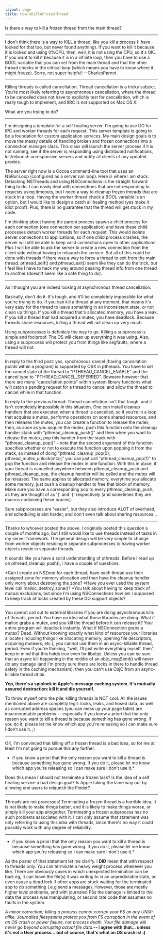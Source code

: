 ```yaml
---
layout: page
title: HowToKillAFrozenThread
---
```


Is there a way to kill a frozen thread from the main thread?

----

I don't think there is a way to KILL a thread, like you kill a process (I have looked for that too, but never found anything). If you want to kill it because it is locked and using 0%CPU, then, well, it is not using the CPU, so it's OK... If you want to kill it because it is in a infinite loop, then you have to use a BOOL variable that you can set from the main thread and that the other thread checks in the critical loop (which means you have to know where it might freeze). Sorry, not super helpful!  --CharlesParnot

----

Killing threads is called cancellation. Thread cancellation is a tricky subject. You're most likely referring to asynchronous cancellation, where the thread to be cancelled does not have to explicitly test for cancellation, which is really tough to implement, and IIRC is not supported on Mac OS X.

What are you trying to do?

----

I'm designing a template for a self healing server. I'm going to use DO for IPC and worker threads for each request. This server template is going to be a foundation for custom application services. My main design goals is to move the messy details of handling broken and frozen connections into a connection manager class. This class will launch the server process if it is not running, see if the server is responding using distributed notifications, kill/relaunch unresponsive servers and notify all clients of any updated proxies.  

The server right now is a Cocoa command-line tool that uses an NSRunLoop (configured as a server run loop). Here is where I am stuck. Detaching NSThreads and using NSConnections is the straight forward thing to do. I can easily deal with connections that are not responding to requests using timeouts, but I need a way to cleanup frozen threads that are stuck in a loop. Having the worker thread check a BOOL variable is an option, but I would like to design a catch all healing method (yes make it idiot proof). Plus, there is no guarantee that the thread will get stuck in my code. 

I'm thinking about having the parent process spawn a child process for each connection (one connection per application) and have these child processes detach worker threads for each request. This would isolate server connections to applications, so if one child process crashes, the server will still be able to keep valid connections open to other applications. Plus I will be able to ask the server to create a new connection from the client side without having to relaunch the service. But all of this could be done with threads if there was a way to force a thread to exit from the main thread.     pthread_self() and     pthread_exit() seem like they can do the trick, but I feel like I have to hack my way around passing thread info from one thread to another (doesn't seem like a safe thing to do). 

----

As I thought you are indeed looking at asynchronous thread cancellation.

Basically, don't do it. It's tough, and it'll be completely impossible for what you're trying to do. If you can kill a thread at any moment, that means it's very easy for the thread to leave something in an inconsistent state, or not clean up things. If you kill a thread that's allocated memory, you have a leak. If you kill a thread that had acquired a mutex, you have deadlock. Because threads share resources, killing a thread will not clean up very much.

Using subprocesses is definitely the way to go. Killing a subprocess is simple and foolproof. The OS will clean up everything it was using. Also, using a subprocess will protect you from things like segfaults, where a thread will not.

----

In reply to the third post: yes, synchronous cancel (having cancellation points within a program) is supported by OSX in pthreads. You have to set the cancel state of the thread to "PTHREAD_CANCEL_ENABLE" and the cancel type to "PTHREAD_CANCEL_DEFERRED". Beweare however that there are many "cancellation points" within system library functions what will catch a pending request for a thread to cancel and allow the thread to cancel while in that function.

In reply to the previous thread: Thread cancellation isn't that tough, and it isn't completely impossible in this situation. One can install cleanup handlers that are executed when a thread is cancelled, so if you're in a loop that acquires a mutex, performs operations on some shared resources, and then releases the mutex, you can create a function to release the mutex, then, as soon as you acquire the mutex, push this function onto the cleanup handler stack with "pthread_cleanup_push()" and then when you want to release the mutex, pop this handler from the stack with "pthread_cleanup_pop()" - note that the second argument of this function specifies whether or not to execute the function upon popping it from the stack, so instead of doing "pthread_cleanup_pop(0); pthread_mutex_unlock(mtx);" you can just call "pthread_cleanup_pop(1)" to pop the function and release the mutex in one function. With this in place, if your thread is cancelled anywhere between pthread_cleanup_push and pthread_cleanup_pop, the cleanup handler will be called and the mutex will be released. The same applies to allocated memory, everytime you allocate some memory, just push a cleanup handler to free that block of memory. Make sure you have a corresponding pop to every pthread_cleanup_push, as they are thought of as '{' and '}' respectively (and sometimes they are macros containing these braces).

Sure subprocesses are "easier", but they also introduce ALOT of overhead, and scheduling is alot harder, and don't even talk about sharing resources...

----

Thanks to whoever posted the above. I originally posted this question a couple of months ago, but I still would like to use threads instead of tasks in my server framework. The general design will be very simple to change from worker objects residing in separate subprocesses to having worker objects reside in separate threads. 

It sounds like you have a solid understanding of pthreads. Before I read up on     pthread_cleanup_push(), I have a couple of questions. 


*Can I create an NSZone for each thread, have each thread use their assigned zone for memory allocation and then have the cleanup handler only worry about destroying the zone?
*Have you ever used the system level call     malloc_destroy_zone()?
*You talk about having to keep track of mutual exclusions, but since I'm using NSConnections how am I supposed to keep track of locks created by these DO support objects? 


----

You cannot call out to external libraries if you are doing asynchronous kills of threads, period. You have no idea what those libraries are doing. What if malloc grabs a mutex, and you kill the thread before it can release it? Your entire program will deadlock instantly. What if NSConnection grabs a mutex? Dead. Without knowing exactly what kind of resources your libraries allocate (including things like allocating memory, opening file descriptors, acquiring mutexes, etc.), you cannot use them in an async-killable thread, period. Even if you're thinking, "well, I'll just write everything myself, then", keep in mind that this holds true even for libobjc. Unless you can be sure that an async kill happening in the middle of an objc_msgSend() will never do any damage (and I'm pretty sure there are locks in there to handle thread safety in the caching mechanism), then you can't use ObjC from an async-killable thread *at all*.

**Yep, there's a spinlock in Apple's message caching system. It's mutually assured destruction: kill it and die yourself.**

To throw myself onto the pile: killing threads is NOT cool.  All the issues mentioned above are completly legit: locks, leaks, and hosed data, as well as corrupted address spaces (you can mess up your page table) are insurmountable problems -- especially if you know a priori that the only reason you want to kill a thread is because something has gone wrong.  If you do it, please let me know which app you're releasing so I can make sure I don't use it.  ;)

----

OK, I'm convinced that killing off a frozen thread is a bad idea, so for me at least I'm not going to pursue this any further.

* if you know a priori that the only reason you want to kill a thread is because something has gone wrong.  If you do it, please let me know which app you're releasing so I can make sure I don't use it.*

Does this mean I should not terminate a frozen task? Is the idea of a self healing service a bad design goal? Is Apple taking the lame way out by allowing end users to relaunch the Finder?

----

Threads are not processes! Terminating a frozen thread is a horrible idea. It is not likely to make things better, and it is likely to make things worse, or simply kill your app altogether. Terminating a frozen subprocess has no such problems associated with it. I can only assume that statement was only referring to using this idea with threads, since there's no way it could possibly work with any degree of reliability.

----
* if you know a priori that the only reason you want to kill a thread is because something has gone wrong.  If you do it, please let me know which app you're releasing so I can make sure I don't use it.*

As the poster of that statement let me clarify.  I **DID** mean that with respect to threads only.  You can terminate a heavy weight process whenever you like.  There are obviously cases in which unexpected termination can be bad: eg, it can leave the file(s) it was writing to in an unpredictable state, or even cause a dead lock if other apps are stuck waiting for the terminated app to do something (.e.g send a message).  However, those are mostly higher level problems, and with journaled FSs the damage is limited to the data the process was manipulating, or second rate code that assumes no faults in the system.

*A minor correction; killing a process cannot corrupt your FS on any UNIX-alike. Journalled filesystems protect you from FS corruption in the event of an OS crash or power failure, not process death. Your file damage will never go beyond corrupting actual file data.***-- I agree with that... unless it's not a User process... but of course, that's what an OS crash is! :)**

